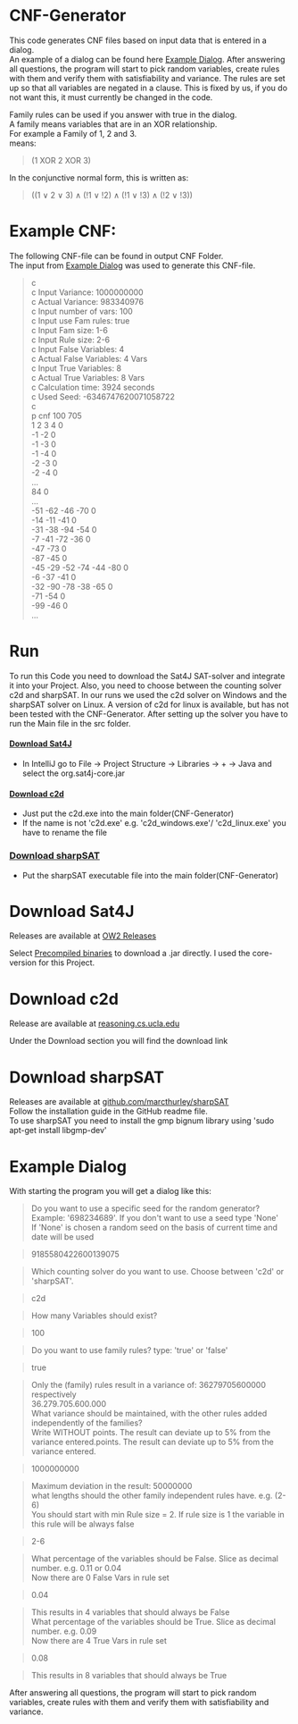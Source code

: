 # CNF-Generator
This code generates CNF files based on input data that is entered in a dialog.  
An example of a dialog can be found here [Example Dialog](#example-dialog). 
After answering all questions, the program will start to pick random variables, 
create rules with them and verify them with satisfiability and variance.
The rules are set up so that all variables are negated in a clause.
This is fixed by us, if you do not want this,
it must currently be changed in the code.  

Family rules can be used if you answer with true in the dialog.  
A family means variables that are in an XOR relationship.  
For example a Family of 1, 2 and 3.  
means:  
> (1 XOR 2 XOR 3)  

In the conjunctive normal form, this is written as:
> ((1 ∨ 2 ∨ 3) ∧ (!1 ∨ !2) ∧ (!1 ∨ !3) ∧ (!2 ∨ !3))

# Example CNF:
The following CNF-file can be found in output CNF Folder.  
The input from [Example Dialog](#example-dialog) was used to generate this CNF-file.
> c  
> c Input Variance: 1000000000  
> c Actual Variance: 983340976  
> c Input number of vars: 100  
> c Input use Fam rules: true  
> c Input Fam size: 1-6  
> c Input Rule size: 2-6  
> c Input False Variables: 4  
> c Actual False Variables: 4 Vars  
> c Input True Variables: 8  
> c Actual True Variables: 8 Vars  
> c Calculation time: 3924 seconds  
> c Used Seed: -6346747620071058722  
> c  
> p cnf 100 705  
> 1 2 3 4 0  
> -1 -2 0  
> -1 -3 0  
> -1 -4 0  
> -2 -3 0  
> -2 -4 0  
> ...  
> 84 0   
> ...  
> -51 -62 -46 -70 0  
> -14 -11 -41 0  
> -31 -38 -94 -54 0  
> -7 -41 -72 -36 0  
> -47 -73 0  
> -87 -45 0  
> -45 -29 -52 -74 -44 -80 0  
> -6 -37 -41 0  
> -32 -90 -78 -38 -65 0  
> -71 -54 0  
> -99 -46 0  
> ...

# Run
To run this Code you need to download the Sat4J SAT-solver and integrate it into your Project.
Also, you need to choose between the counting solver c2d and sharpSAT.
In our runs we used the c2d solver on Windows and the sharpSAT solver on Linux.
A version of c2d for linux is available, but has not been tested with the CNF-Generator.
After setting up the solver you have to run the Main file in the src folder.

#### [Download Sat4J](#download-sat4j-1)
*  In IntelliJ go to File -> Project Structure -> Libraries -> + -> Java and select the org.sat4j-core.jar
#### [Download c2d](#download-c2d)
*  Just put the c2d.exe into the main folder(CNF-Generator)
*  If the name is not 'c2d.exe' e.g. 'c2d_windows.exe'/ 'c2d_linux.exe' you have to rename the file
### [Download sharpSAT](#download-sharpSAT)
* Put the sharpSAT executable file into the main folder(CNF-Generator)

# Download Sat4J

Releases are available at [OW2 Releases](https://gitlab.ow2.org/sat4j/sat4j/-/releases)

Select [Precompiled binaries](https://release.ow2.org/sat4j/) to download a .jar directly. I used the core-version for this Project.

# Download c2d

Release are available at [reasoning.cs.ucla.edu](http://reasoning.cs.ucla.edu/c2d/)

Under the Download section you will find the download link

# Download sharpSAT

Releases are available at [github.com/marcthurley/sharpSAT](https://github.com/marcthurley/sharpSAT)  
Follow the installation guide in the GitHub readme file.  
To use sharpSAT you need to install the gmp bignum library using 'sudo apt-get install libgmp-dev'

# Example Dialog
With starting the program you will get a dialog like this:

> Do you want to use a specific seed for the random generator?  
> Example: '698234689'. If you don't want to use a seed type 'None'  
> If 'None' is chosen a random seed on the basis of current time and date will be used

> 9185580422600139075

> Which counting solver do you want to use. Choose between 'c2d' or 'sharpSAT'.

> c2d

> How many Variables should exist?

> 100

> Do you want to use family rules? type: 'true' or 'false'

> true

> Only the (family) rules result in a variance of: 36279705600000  
> respectively  
> 36.279.705.600.000  
> What variance should be maintained, with the other rules added independently of the families?  
> Write WITHOUT points. The result can deviate up to 5% from the variance entered.points. The result can deviate up to 5% from the variance entered.

> 1000000000

> Maximum deviation in the result: 50000000  
> what lengths should the other family independent rules have. e.g. (2-6)  
> You should start with min Rule size = 2. If rule size is 1 the variable in this rule will be always false

> 2-6

> What percentage of the variables should be False. Slice as decimal number. e.g. 0.11 or 0.04  
> Now there are 0 False Vars in rule set

> 0.04

> This results in 4 variables that should always be False  
> What percentage of the variables should be True. Slice as decimal number. e.g. 0.09  
> Now there are 4 True Vars in rule set

> 0.08

> This results in 8 variables that should always be True

After answering all questions, the program will start to pick random variables, create rules with them and verify them with satisfiability and variance.

